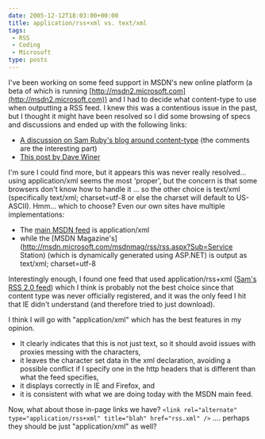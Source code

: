 ```yaml
---
date: 2005-12-12T18:03:00+00:00
title: application/rss+xml vs. text/xml
tags:
 - RSS
 - Coding
 - Microsoft
type: posts
---
```

I've been working on some feed support in MSDN's new online platform (a beta of which is running [http://msdn2.microsoft.com](http://msdn2.microsoft.com)) and I had to decide what content-type to use when outputting a RSS feed. I knew this was a contentious issue in the past, but I thought it might have been resolved so I did some browsing of specs and discussions and ended up with the following links:

- [A discussion on Sam Ruby's blog around content-type](http://www.intertwingly.net/blog/1766.html) (the comments are the interesting part)
- [This post by Dave Winer](http://blogs.law.harvard.edu/crimson1/2004/05/06#a1519)

I'm sure I could find more, but it appears this was never really resolved... using application/xml seems the most 'proper', but the concern is that some browsers don't know how to handle it ... so the other choice is text/xml (specifically text/xml; charset=utf-8 or else the charset will default to US-ASCII). Hmm... which to choose? Even our own sites have multiple implementations:

* The [main MSDN feed](http://msdn.microsoft.com/rss.xml) is application/xml
* while the [MSDN Magazine's](http://msdn.microsoft.com/msdnmag/rss/rss.aspx?Sub=Service Station) (which is dynamically generated using ASP.NET) is output as text/xml; charset=utf-8

Interestingly enough, I found one feed that used application/rss+xml ([Sam's RSS 2.0 feed](http://www.intertwingly.net/blog/index.rss2)) which I think is probably not the best choice since that content type was never officially registered, and it was the only feed I hit that IE didn't understand (and therefore tried to just download).

I think I will go with "application/xml" which has the best features in my opinion.

* It clearly indicates that this is not just text, so it should avoid issues with proxies messing with the characters,
* it leaves the character set data in the xml declaration, avoiding a possible conflict if I specify one in the http headers that is different than what the feed specifies,
* it displays correctly in IE and Firefox, and
* it is consistent with what we are doing today with the MSDN main feed.

Now, what about those in-page links we have? `<link rel="alternate" type="application/rss+xml" title="blah" href="rss.xml" />` .... perhaps they should be just "application/xml" as well?
